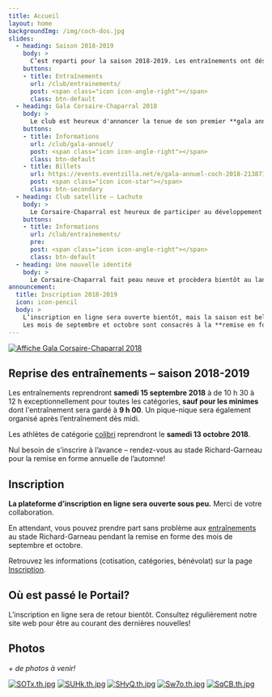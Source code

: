 ```yaml
---
title: Accueil
layout: home
backgroundImg: /img/coch-dos.jpg
slides:
  - heading: Saison 2018-2019
    body: >
      C’est reparti pour la saison 2018-2019. Les entraînements ont désormais lieu selon l’horaire des catégories.
    buttons:
    - title: Entraînements
      url: /club/entrainements/
      post: <span class="icon icon-angle-right"></span>
      class: btn-default
  - heading: Gala Corsaire-Chaparral 2018
    body: >
      Le club est heureux d'annoncer la tenue de son premier **gala annuel** le 20 octobre prochain. Soyez des nôtres!
    buttons:
    - title: Informations
      url: /club/gala-annuel/
      post: <span class="icon icon-angle-right"></span>
      class: btn-default
    - title: Billets
      url: https://events.eventzilla.net/e/gala-annuel-coch-2018-2138715025
      post: <span class="icon icon-star"></span>
      class: btn-secondary
  - heading: Club satellite – Lachute
    body: >
      Le Corsaire-Chaparral est heureux de participer au développement de l’athlétisme régional en lançant un nouveau club satellite à Lachute.
    buttons:
    - title: Informations
      url: /club/entrainements/
      pre: 
      post: <span class="icon icon-angle-right"></span>
      class: btn-default
  - heading: Une nouvelle identité
    body: >
      Le Corsaire-Chaparral fait peau neuve et procèdera bientôt au lancement de sa nouvelle identité visuelle. Restez à l'affût!
announcement:
  title: Inscription 2018-2019
  icon: icon-pencil
  body: >
    L’inscription en ligne sera ouverte bientôt, mais la saison est bel et bien recommencée! Présentez-vous simplement à l'entraînement selon l'[horaire](/club/entrainements/) des catégories! <br><br>
    Les mois de septembre et octobre sont consacrés à la **remise en forme** en vue de l’année à venir. Bienvenue à tous!
---
```


[![Affiche Gala Corsaire-Chaparral 2018](https://campagnes.corsaire-chaparral.org/asset/3:affiche-gala-2018)](/club/gala-annuel/)

## Reprise des entraînements – saison 2018-2019

Les entraînements reprendront **samedi 15 septembre 2018** à de 10&nbsp;h&nbsp;30 à 12&nbsp;h exceptionnellement pour toutes les catégories, **sauf pour les minimes** dont l'entraînement sera gardé à **9 h 00**. Un pique-nique sera également organisé après l’entraînement dès midi.

Les athlètes de catégorie [colibri](/club/entrainements/#colibri-2010-2011) reprendront le **samedi 13 octobre 2018**.

Nul besoin de s’inscrire à l’avance – rendez-vous au stade Richard-Garneau pour la remise en forme annuelle de l’automne!

## Inscription

**La plateforme d’inscription en ligne sera ouverte sous peu.** Merci de votre collaboration.

En attendant, vous pouvez prendre part sans problème aux [entraînements](/club/entrainements/) au stade Richard-Garneau pendant la remise en forme des mois de septembre et octobre.

Retrouvez les informations (cotisation, catégories, bénévolat) sur la page [Inscription](/club/inscription).

## Où est passé le Portail?

L’inscription en ligne sera de retour bientôt. Consultez régulièrement notre site web pour être au courant des dernières nouvelles!

## Photos

_+ de photos à venir!_

[![SOTx.th.jpg](https://photos.corsaire-chaparral.org/images/2018/09/13/SOTx.th.jpg)](https://photos.corsaire-chaparral.org/i/SOTx) [![SUHk.th.jpg](https://photos.corsaire-chaparral.org/images/2018/09/13/SUHk.th.jpg)](https://photos.corsaire-chaparral.org/i/SUHk) [![SHyQ.th.jpg](https://photos.corsaire-chaparral.org/images/2018/09/13/SHyQ.th.jpg)](https://photos.corsaire-chaparral.org/i/SHyQ) [![Sw7o.th.jpg](https://photos.corsaire-chaparral.org/images/2018/09/13/Sw7o.th.jpg)](https://photos.corsaire-chaparral.org/i/Sw7o) [![SqCB.th.jpg](https://photos.corsaire-chaparral.org/images/2018/09/13/SqCB.th.jpg)](https://photos.corsaire-chaparral.org/i/SqCB)
